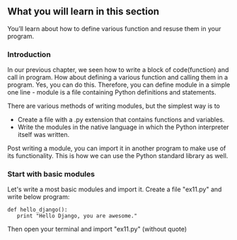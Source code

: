 ## What you will learn in this section
You’ll learn about how to define various function and resuse them in your program.

### Introduction
In our previous chapter, we seen how to write a block of code(function) and call in program. How about defining a various function and calling them in a program. Yes, you can do this. Therefore, you can define module in a simple one line - module is a file containing Python definitions and statements.

There are various methods of writing modules, but the simplest way is to
- Create a file with a .py extension that contains functions and variables.
- Write the modules in the native language in which the Python interpreter itself was written.

Post writing a module, you can import it in another program to make use of its functionality. This is how we can use the Python standard library as well.

### Start with basic modules
Let's write a most basic modules and import it. Create a file "ex11.py" and write below program:
```
def hello_django():
   print "Hello Django, you are awesome."
```
Then open your terminal and import "ex11.py" (without quote)
